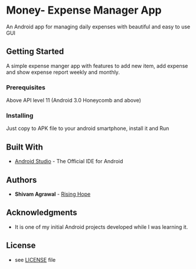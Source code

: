 # Money- Expense Manager App

An Android app for managing daily expenses with beautiful and easy to use GUI

## Getting Started

A simple expense manger app with features to add new item, add expense and show expense report weekly and monthly.

### Prerequisites

Above API level 11 (Android 3.0 Honeycomb and above)

### Installing

Just copy to APK file to your android smartphone, install it and Run

## Built With

* [Android Studio](https://developer.android.com/studio/index.html) - The Official IDE for Android

## Authors

* **Shivam Agrawal** - [Rising Hope](http://risinghopeapps.weebly.com/)

## Acknowledgments

* It is one of my initial Android projects developed while I was learning it.

## License 
* see [LICENSE](/LICENSE) file

